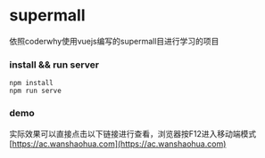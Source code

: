 # supermall
依照coderwhy使用vuejs编写的supermall目进行学习的项目

### install && run server ###
`npm install`  
`npm run serve`

### demo
实际效果可以直接点击以下链接进行查看，浏览器按F12进入移动端模式
[https://ac.wanshaohua.com](https://ac.wanshaohua.com) 
